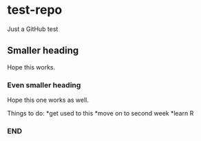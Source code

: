 # test-repo
Just a GitHub test

## Smaller heading

Hope this works.

### Even smaller heading

Hope this one works as well.

Things to do:
*get used to this
*move on to second week
*learn R

### END
